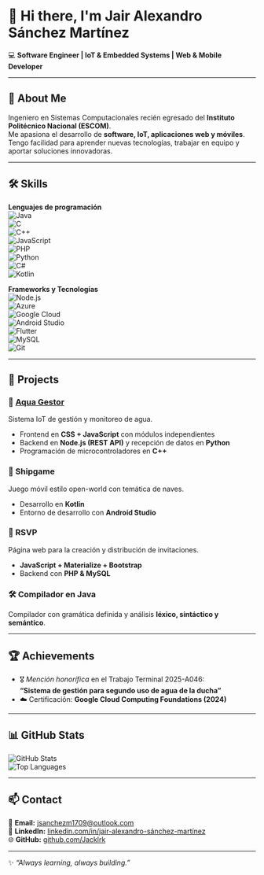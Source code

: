 # 👋 Hi there, I'm Jair Alexandro Sánchez Martínez  

💻 **Software Engineer | IoT & Embedded Systems | Web & Mobile Developer**  

---

## 🚀 About Me  
Ingeniero en Sistemas Computacionales recién egresado del **Instituto Politécnico Nacional (ESCOM)**.  
Me apasiona el desarrollo de **software, IoT, aplicaciones web y móviles**.  
Tengo facilidad para aprender nuevas tecnologías, trabajar en equipo y aportar soluciones innovadoras.  

---

## 🛠️ Skills  

**Lenguajes de programación**  
![Java](https://img.shields.io/badge/Java-ED8B00?style=for-the-badge&logo=java&logoColor=white)  
![C](https://img.shields.io/badge/C-00599C?style=for-the-badge&logo=c&logoColor=white)  
![C++](https://img.shields.io/badge/C++-00599C?style=for-the-badge&logo=cplusplus&logoColor=white)  
![JavaScript](https://img.shields.io/badge/JavaScript-F7DF1E?style=for-the-badge&logo=javascript&logoColor=black)  
![PHP](https://img.shields.io/badge/PHP-777BB4?style=for-the-badge&logo=php&logoColor=white)  
![Python](https://img.shields.io/badge/Python-3776AB?style=for-the-badge&logo=python&logoColor=white)  
![C#](https://img.shields.io/badge/C%23-239120?style=for-the-badge&logo=c-sharp&logoColor=white)  
![Kotlin](https://img.shields.io/badge/Kotlin-7F52FF?style=for-the-badge&logo=kotlin&logoColor=white)  

**Frameworks y Tecnologías**  
![Node.js](https://img.shields.io/badge/Node.js-43853D?style=for-the-badge&logo=node-dot-js&logoColor=white)  
![Azure](https://img.shields.io/badge/Microsoft_Azure-0089D6?style=for-the-badge&logo=microsoft-azure&logoColor=white)  
![Google Cloud](https://img.shields.io/badge/Google%20Cloud-4285F4?style=for-the-badge&logo=google-cloud&logoColor=white)  
![Android Studio](https://img.shields.io/badge/Android%20Studio-3DDC84?style=for-the-badge&logo=android-studio&logoColor=white)  
![Flutter](https://img.shields.io/badge/Flutter-02569B?style=for-the-badge&logo=flutter&logoColor=white)  
![MySQL](https://img.shields.io/badge/MySQL-005C84?style=for-the-badge&logo=mysql&logoColor=white)  
![Git](https://img.shields.io/badge/Git-F05032?style=for-the-badge&logo=git&logoColor=white)  

---

## 📂 Projects  

### 🌊 [Aqua Gestor](https://github.com/Jacklrk)  
Sistema IoT de gestión y monitoreo de agua.  
- Frontend en **CSS + JavaScript** con módulos independientes  
- Backend en **Node.js (REST API)** y recepción de datos en **Python**  
- Programación de microcontroladores en **C++**  

### 🚀 Shipgame  
Juego móvil estilo open-world con temática de naves.  
- Desarrollo en **Kotlin**  
- Entorno de desarrollo con **Android Studio**  

### 🎉 RSVP  
Página web para la creación y distribución de invitaciones.  
- **JavaScript + Materialize + Bootstrap**  
- Backend con **PHP & MySQL**  

### 🛠️ Compilador en Java  
Compilador con gramática definida y análisis **léxico, sintáctico y semántico**.  

---

## 🏆 Achievements  
- 🎖️ *Mención honorífica* en el Trabajo Terminal 2025-A046:  
  **“Sistema de gestión para segundo uso de agua de la ducha”**  
- ☁️ Certificación: **Google Cloud Computing Foundations (2024)**  

---

## 📊 GitHub Stats  

![GitHub Stats](https://github-readme-stats.vercel.app/api?username=Jacklrk&show_icons=true&theme=tokyonight)  
![Top Languages](https://github-readme-stats.vercel.app/api/top-langs/?username=Jacklrk&layout=compact&theme=tokyonight)  

---

## 📫 Contact  

📧 **Email:** [jsanchezm1709@outlook.com](mailto:jsanchezm1709@outlook.com)  
💼 **LinkedIn:** [linkedin.com/in/jair-alexandro-sánchez-martínez](https://www.linkedin.com/in/jair-alexandro-s%C3%A1nchez-mart%C3%ADnez-2245681b7/)  
🌐 **GitHub:** [github.com/Jacklrk](https://github.com/Jacklrk)  

---
✨ *“Always learning, always building.”*  
